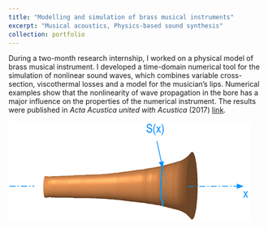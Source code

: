 ```yaml
---
title: "Modelling and simulation of brass musical instruments"
excerpt: "Musical acoustics, Physics-based sound synthesis"
collection: portfolio
---
```


During a two-month research internship, I worked on a physical model of brass musical instrument. I developed a time-domain numerical tool for the simulation of nonlinear sound waves, which combines variable cross-section, viscothermal losses and a model for the musician’s lips. Numerical examples show that the nonlinearity of wave propagation in the bore has a major influence on the properties of the numerical instrument. The results were published in <i>Acta Acustica united with Acustica</i> (2017) [link](https://harold-berjamin.github.io/publication/2017-01-01-aaua).

<img src='/images/Pavillon.png' alt="centered image">